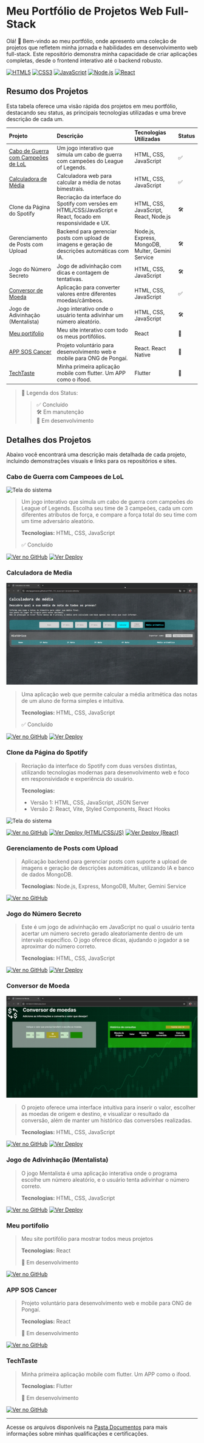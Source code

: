 # Meu Portfólio de Projetos Web Full-Stack

Olá! 👋 Bem-vindo ao meu portfólio, onde apresento uma coleção de projetos que refletem minha jornada e habilidades em desenvolvimento web full-stack. Este repositório demonstra minha capacidade de criar aplicações completas, desde o frontend interativo até o backend robusto.

[![HTML5](https://img.shields.io/badge/-HTML5-000000?style=for-the-badge&logo=html5&logoColor=white)](https://developer.mozilla.org/en-US/docs/Web/HTML)
[![CSS3](https://img.shields.io/badge/-CSS3-000000?style=for-the-badge&logo=css3&logoColor=white)](https://developer.mozilla.org/en-US/docs/Web/CSS)
[![JavaScript](https://img.shields.io/badge/-JavaScript-000000?style=for-the-badge&logo=javascript&logoColor=white)](https://developer.mozilla.org/en-US/docs/Web/JavaScript)
[![Node.js](https://img.shields.io/badge/-Node.js-000000?style=for-the-badge&logo=node.js&logoColor=white)](https://nodejs.org/)
[![React](https://img.shields.io/badge/-React-000000?style=for-the-badge&logo=react&logoColor=white)](https://react.dev/)

<!--

| Projeto                                  | Descrição                                                                                                  | Tecnologias Utilizadas                        | Status     |
| :--------------------------------------- | :--------------------------------------------------------------------------------------------------------- | :-------------------------------------------- | :--------- |
| [Cabo de Guerra com Campeões de LoL](#cabo-de-guerra-com-campeoes-de-lol) | Um jogo interativo que simula um cabo de guerra com campeões do League of Legends.   | [![HTML5](https://img.shields.io/badge/-HTML5-000000?style=for-the-badge&logo=html5&logoColor=white)](https://developer.mozilla.org/en-US/docs/Web/HTML) [![CSS3](https://img.shields.io/badge/-CSS3-000000?style=for-the-badge&logo=css3&logoColor=white)](https://developer.mozilla.org/en-US/docs/Web/CSS) [![JavaScript](https://img.shields.io/badge/-JavaScript-000000?style=for-the-badge&logo=javascript&logoColor=white)](https://developer.mozilla.org/en-US/docs/Web/JavaScript)              | ✅ |

-->

## Resumo dos Projetos

Esta tabela oferece uma visão rápida dos projetos em meu portfólio, destacando seu status, as principais tecnologias utilizadas e uma breve descrição de cada um.

| Projeto                                  | Descrição                                                                                                  | Tecnologias Utilizadas                        | Status     |
| :--------------------------------------- | :--------------------------------------------------------------------------------------------------------- | :-------------------------------------------- | :--------- |
| [Cabo de Guerra com Campeões de LoL](#cabo-de-guerra-com-campeoes-de-lol) | Um jogo interativo que simula um cabo de guerra com campeões do League of Legends.   | HTML, CSS, JavaScript              | ✅ |
| [Calculadora de Média](#calculadora-de-media) | Calculadora web para calcular a média de notas bimestrais.                                                    | HTML, CSS, JavaScript                           | ✅ |
| Clone da Página do Spotify                | Recriação da interface do Spotify com versões em HTML/CSS/JavaScript e React, focado em responsividade e UX. | HTML, CSS, JavaScript, React, Node.js        | 🛠️ |
| Gerenciamento de Posts com Upload         | Backend para gerenciar posts com upload de imagens e geração de descrições automáticas com IA.                | Node.js, Express, MongoDB, Multer, Gemini Service | 🛠️ |
| Jogo do Número Secreto                    | Jogo de adivinhação com dicas e contagem de tentativas.                                                    | HTML, CSS, JavaScript                           | 🛠️ |
| [Conversor de Moeda](#conversor-de-moeda)      | Aplicação para converter valores entre diferentes moedas/câmbeos.                                                     | HTML, CSS, JavaScript             | ✅ |
| Jogo de Adivinhação (Mentalista)          | Jogo interativo onde o usuário tenta adivinhar um número aleatório.                                          | HTML, CSS, JavaScript                           | 🛠️ |
| [Meu portifolio](#meu-portifolio)         | Meu site interativo com todo os meus portifólios.                                                            | React                                             | 🚧 |
| [APP SOS Cancer](#app-sos-cancer)         | Projeto voluntário para desenvolvimento web e mobile para ONG de Pongaí.                                     | React. React Native                                | 🚧 |
| [TechTaste](#techtaste)                 | Minha primeira aplicação mobile com flutter. Um APP como o ifood.                                    | Flutter                                | 🚧 |


> 🧭 Legenda dos Status: <br>
>> ✅ Concluído <br>
>> 🛠️ Em manutenção <br>
>> 🚧 Em desenvolvimento

## Detalhes dos Projetos

Abaixo você encontrará uma descrição mais detalhada de cada projeto, incluindo demonstrações visuais e links para os repositórios e sites.

### Cabo de Guerra com Campeoes de LoL

![Tela do sistema](https://github.com/vitoriapguimaraes/HTML_CSS_Javascript-CaboDeGuerra/blob/main/results/game.gif)

> Um jogo interativo que simula um cabo de guerra com campeões do League of Legends. Escolha seu time de 3 campeões, cada um com diferentes atributos de força, e compare a força total do seu time com um time adversário aleatório.
> 
> **Tecnologias:** HTML, CSS, JavaScript
> 
> ✅ Concluído

[![Ver no GitHub](https://img.shields.io/badge/Ver%20no%20GitHub-gray?style=for-the-badge)](https://github.com/vitoriapguimaraes/HTML_CSS_Javascript-CaboDeGuerra)
[![Ver Deploy](https://img.shields.io/badge/Ver%20Deploy-darkgreen?style=for-the-badge)](https://vitoriapguimaraes.github.io/HTML_CSS_Javascript-CaboDeGuerra/)

### Calculadora de Media

![Tela do sistema](https://github.com/vitoriapguimaraes/HTML_CSS_Javascript-CalculadoraMedia/blob/main/results/calculate.gif)

> Uma aplicação web que permite calcular a média aritmética das notas de um aluno de forma simples e intuitiva.
> 
> **Tecnologias:** HTML, CSS, JavaScript
> 
> ✅ Concluído

[![Ver no GitHub](https://img.shields.io/badge/Ver%20no%20GitHub-gray?style=for-the-badge)](https://github.com/vitoriapguimaraes/HTML_CSS_Javascript-CalculadoraMedia)
[![Ver Deploy](https://img.shields.io/badge/Ver%20Deploy-darkgreen?style=for-the-badge)](https://vitoriapguimaraes.github.io/HTML_CSS_Javascript-CalculadoraMedia/)

### Clone da Página do Spotify

> Recriação da interface do Spotify com duas versões distintas, utilizando tecnologias modernas para desenvolvimento web e foco em responsividade e experiência do usuário.
>
> **Tecnologias:**
>   * Versão 1: HTML, CSS, JavaScript, JSON Server
>   * Versão 2: React, Vite, Styled Components, React Hooks

![Tela do sistema](https://github.com/vitoriapguimaraes/portfolio-developerFullStack-web/blob/master/HTML_CSS_Java-PaginaSpotify/display-PaginaSpotify.gif)

[![Ver no GitHub](https://img.shields.io/badge/Ver%20no%20GitHub-gray?style=for-the-badge)](https://github.com/vitoriapguimaraes/portfolio-developerFullStack-web/tree/master/HTML_CSS_Java-PaginaSpotify)
[![Ver Deploy (HTML/CSS/JS)](https://img.shields.io/badge/Ver%20Deploy-lightgray?style=for-the-badge)](https://vitoriapguimaraes.github.io/pagina-do-spotify/)
[![Ver Deploy (React)](https://img.shields.io/badge/Ver%20Deploy%20(React)-lightgray?style=for-the-badge)](https://vitoriapguimaraes.github.io/react-spotify-clone/)

### Gerenciamento de Posts com Upload

> Aplicação backend para gerenciar posts com suporte a upload de imagens e geração de descrições automáticas, utilizando IA e banco de dados MongoDB.
> 
> **Tecnologias:** Node.js, Express, MongoDB, Multer, Gemini Service

[![Ver no GitHub](https://img.shields.io/badge/Ver%20no%20GitHub-gray?style=for-the-badge)](https://github.com/vitoriapguimaraes/portfolio-web-Java/tree/master/Node-Instabytes)

### Jogo do Número Secreto

> Este é um jogo de adivinhação em JavaScript no qual o usuário tenta acertar um número secreto gerado aleatoriamente dentro de um intervalo específico. O jogo oferece dicas, ajudando o jogador a se aproximar do número correto.
> 
> **Tecnologias:** HTML, CSS, JavaScript

[![Ver no GitHub](https://img.shields.io/badge/Ver%20no%20GitHub-gray?style=for-the-badge)](https://github.com/vitoriapguimaraes/portfolio-web-Java/tree/master/HTML_CSS_Java-NumeroSecreto)
[![Ver Deploy](https://img.shields.io/badge/Ver%20Deploy-lightgray?style=for-the-badge)](https://vitoriapguimaraes.github.io/jogo-do-numero-secreto/)

### Conversor de Moeda

![Tela do sistema](https://github.com/vitoriapguimaraes/HTML_CSS_Javascript-ConversorMoeda/blob/main/results/converter.gif)

> O projeto oferece uma interface intuitiva para inserir o valor, escolher as moedas de origem e destino, e visualizar o resultado da conversão, além de manter um histórico das conversões realizadas.
> 
> **Tecnologias:** HTML, CSS, JavaScript

[![Ver no GitHub](https://img.shields.io/badge/Ver%20no%20GitHub-gray?style=for-the-badge)](https://github.com/vitoriapguimaraes/HTML_CSS_Javascript-ConversorMoeda)
[![Ver Deploy](https://img.shields.io/badge/Ver%20Deploy-lightgray?style=for-the-badge)](https://vitoriapguimaraes.github.io/HTML_CSS_Javascript-ConversorMoeda/)

### Jogo de Adivinhação (Mentalista)

> O jogo Mentalista é uma aplicação interativa onde o programa escolhe um número aleatório, e o usuário tenta adivinhar o número correto.
> 
> **Tecnologias:** HTML, CSS, JavaScript

[![Ver no GitHub](https://img.shields.io/badge/Ver%20no%20GitHub-gray?style=for-the-badge)](https://github.com/vitoriapguimaraes/portfolio-projetos-web-Java/tree/master/HTML_CSS_Java-Mentalista)
[![Ver Deploy](https://img.shields.io/badge/Ver%20Deploy-lightgray?style=for-the-badge)](https://vitoriapguimaraes.github.io/jogo-mentalista/)

### Meu portifolio

> Meu site portifólio para mostrar todos meus projetos
>
> **Tecnologias:** React
> 
> 🚧 Em desenvolvimento

[![Ver no GitHub](https://img.shields.io/badge/Ver%20no%20GitHub-gray?style=for-the-badge)](https://github.com/vitoriapguimaraes/React-PortfolioWeb)

### APP SOS Cancer

> Projeto voluntário para desenvolvimento web e mobile para ONG de Pongaí. 
>
> **Tecnologias:** React
> 
> 🚧 Em desenvolvimento

[![Ver no GitHub](https://img.shields.io/badge/Ver%20no%20GitHub-gray?style=for-the-badge)](https://github.com/vitoriapguimaraes/React-PortfolioWeb)

### TechTaste

> Minha primeira aplicação mobile com flutter. Um APP como o ifood.
>
> **Tecnologias:** Flutter
> 
> 🚧 Em desenvolvimento

[![Ver no GitHub](https://img.shields.io/badge/Ver%20no%20GitHub-gray?style=for-the-badge)](https://github.com/vitoriapguimaraes/Flutter-TechTaste)

---

Acesse os arquivos disponíveis na [Pasta Documentos](https://github.com/vitoriapguimaraes/vitoriapguimaraes/tree/main/DOCUMENTOS) para mais informações sobre minhas qualificações e certificações.
